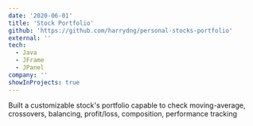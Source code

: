 ```yaml
---
date: '2020-06-01'
title: 'Stock Portfolio'
github: 'https://github.com/harrydng/personal-stocks-portfolio'
external: ''
tech:
  - Java
  - JFrame
  - JPanel
company: ''
showInProjects: true
---
```


Built a customizable stock's portfolio capable to check moving-average, 
crossovers, balancing, profit/loss, composition, performance tracking